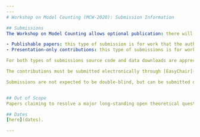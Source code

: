 ```yaml
---
---
# Workshop on Model Counting (MCW-2020): Submission Information

## Submissions
The Workshop on Model Counting allows optional publication: there will be electronic proceedings in which accepted contributions may be published in case the authors wish so. But to allow for publication elsewhere and the submission of work already published, the authors also have the option of their contribution not appearing in the proceedings. Consequently, there we invite two types of submissions:

- Publishable papers: this type of submission is for work that the authors wish to publish in the proceedings. It should describe original work on a topic of the workshop, including papers whose focus might be too narrow to be published in a conference. System descriptions of model counters and related solver technologies are also welcome. Submissions of this type have to be formatted with the [EasyChair style](https://easychair.org/publications/easychair.zip) and should consist of at most 14 pages excluding references. 
- Presentation-only contributions: this type of submissions is for work that the authors do **not** want to appear in the proceedings. Is should describe work on a topic of the workshop. We explicitly also invite work in progress and work that has recently been accepted or published at another conference, but that the community may have missed (including, e.g., domain-specific applications of declarative solvers at the respective domain-specific conferences). Submissions to this category should be abstracts of 1-2 pages in any reasonable format and will be evaluated only on their relevance to the workshop.

For both types of submissions source code and data downloads are appreciated. An appendix or external material is allowed, but will be considered at the reviewers' discretion. For presentation-only contributions the authors can also add published or preprint version of the submitted work.

The contributions must be submitted electronically through [EasyChair](https://easychair.org/conferences/?conf=mcw2020) as a PDF file in the format described above.

Submissions are not expected to be double-blind, but can be submitted double blind if the authors prefer.


## Out of Scope
Papers claiming to resolve a major long-standing open theoretical question in Mathematics or Computer Science (such as those for which a Millennium Prize is offered), are outside the scope of the workshop.

## Dates
[here](dates).

---
```

